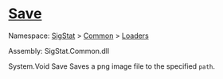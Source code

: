 # [Save](./ImageSaver-100663886.md)

Namespace: [SigStat]() > [Common](./../../README.md) > [Loaders](./../README.md)

Assembly: SigStat.Common.dll

System.Void   Save    Saves a png image file to the specified `path`.
